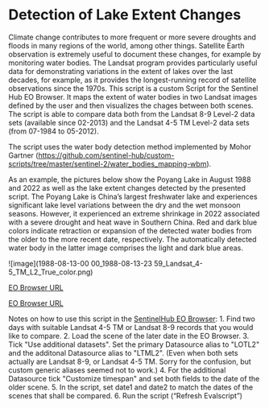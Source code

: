 # Detection of Lake Extent Changes
Climate change contributes to more frequent or more severe droughts and floods in many regions of the world, among other things. Satellite Earth observation is extremely useful to document these changes, for example by monitoring water bodies. The Landsat program provides particularly useful data for demonstrating variations in the extent of lakes over the last decades, for example, as it provides the longest-running record of satellite observations since the 1970s.
This script is a custom Script for the Sentinel Hub EO Browser. It maps the extent of water bodies in two Landsat images defined by the user and then visualizes the chages between both scenes. The script is able to compare data both from the Landsat 8-9 Level-2 data sets (available since 02-2013) and the Landsat 4-5 TM Level-2 data sets (from 07-1984 to 05-2012). 

The script uses the water body detection method implemented by Mohor Gartner (https://github.com/sentinel-hub/custom-scripts/tree/master/sentinel-2/water_bodies_mapping-wbm). 

As an example, the pictures below show the Poyang Lake in August 1988 and 2022 as well as the lake extent changes detected by the presented script. The Poyang Lake is China’s largest freshwater lake and experiences significant lake level variations between the dry and the wet monsoon seasons. However, it experienced an extreme shrinkage in 2022 associated with a severe drought and heat wave in Southern China. Red and dark blue colors indicate retraction or expansion of the detected water bodies from the older to the more recent date, respectively. The automatically detected water body in the latter image comprises the light and dark blue areas.

![image](1988-08-13-00 00_1988-08-13-23 59_Landsat_4-5_TM_L2_True_color.png)

[EO Browser URL](https://apps.sentinel-hub.com/eo-browser/?zoom=10&lat=29.14511&lng=116.18321&themeId=DEFAULT-THEME&visualizationUrl=https%3A%2F%2Fservices.sentinel-hub.com%2Fogc%2Fwms%2F0cd456a8-dfef-400d-a340-b7448c4d7f03&datasetId=AWS_LTML2&fromTime=1988-08-13T00%3A00%3A00.000Z&toTime=1988-08-13T23%3A59%3A59.999Z&layerId=1_TRUE_COLOR&demSource3D=%22MAPZEN%22)

[EO Browser URL](https://apps.sentinel-hub.com/eo-browser/?zoom=10&lat=29.18154&lng=116.14197&themeId=DEFAULT-THEME&visualizationUrl=https%3A%2F%2Fservices.sentinel-hub.com%2Fogc%2Fwms%2Ffa073661-b70d-4b16-a6a9-e866825f05fd&datasetId=AWS_LOTL2&fromTime=2022-08-19T00%3A00%3A00.000Z&toTime=2022-08-19T23%3A59%3A59.999Z&layerId=1_TRUE_COLOR&demSource3D=%22MAPZEN%22)

Notes on how to use this script in the [SentinelHub EO Browser](https://apps.sentinel-hub.com/eo-browser):
    1. Find two days with suitable Landsat 4-5 TM or Landsat 8-9 records that you would like to compare.
    2. Load the scene of the later date in the EO Browser.
    3. Tick "Use additional datasets". Set the primary Datasource alias to "LOTL2" and the additonal Datasource alias to "LTML2". (Even when both sets actually are Landsat 8-9, or Landsat 4-5 TM. Sorry for the confusion, but custom generic aliases seemed not to work.)
    4. For the additional Datasource tick "Customize timespan" and set both fields to the date of the older scene.
    5. In the script, set date1 and date2 to match the dates of the scenes that shall be compared.
    6. Run the script (“Refresh Evalscript”)
